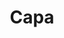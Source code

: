 ---
title: "Сара"
description: "Здравствуйте, меня зовут Сара, и я элитная эскортница в Дубае. У меня модельная внешность с милым лицом,в которое вы влюбитесь с первого взгляда. Я идеальный компаньон для ужина в элитном ресторане, где я обязательно оденусь элегантно и надену дорогие украшения, соответствующие случаю.
 

Я хорошо образована и у меня отличное чувство юмора, так что Вам всегда будет о чем со мной поговорить. Я также без предубеждений и предприимчива, поэтому, если у вас есть какие-либо особые пожелания или фантазии, пожалуйста, не стесняйтесь сказать мне. Я всегда готова попробовать что-то новое и сделать ваш опыт как можно более приятным.
 

Если вы хотите заказать меня в качестве своего эскорта, пожалуйста, свяжитесь с менеджером компании. Можем встретиться у меня или у вас или выехать в другие города, если вы хотите. Я с нетерпением жду встречи с вами и подарю вам незабываемые впечатления."
Price: "От 1000$"
height: "173"
weight: "53"
bustSize: "1"
hairColor: "brunet"
visa: "europe"
age: "23"
folder: sara
mainImage: sara.webp
images:
  - 2.webp
  - 3.webp
---